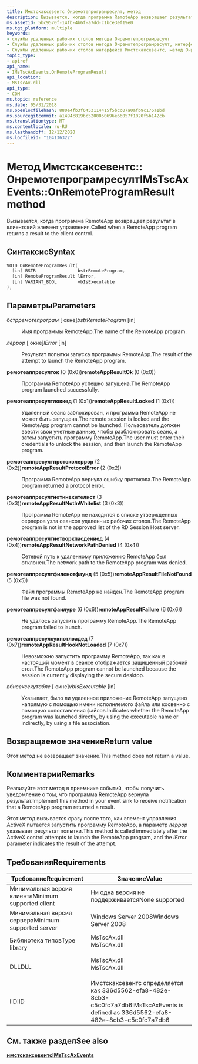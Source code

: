 ```yaml
---
title: Имстскаксевентс Онремотепрограмресулт, метод
description: Вызывается, когда программа RemoteApp возвращает результат в клиентский элемент управления.
ms.assetid: 5bc9570f-14fb-4b6f-a7dd-c1bce3ef19e0
ms.tgt_platform: multiple
keywords:
- службы удаленных рабочих столов метода Онремотепрограмресулт
- Службы удаленных рабочих столов метода Онремотепрограмресулт, интерфейс Имстскаксевентс
- Службы удаленных рабочих столов интерфейса Имстскаксевентс, метод Онремотепрограмресулт
topic_type:
- apiref
api_name:
- IMsTscAxEvents.OnRemoteProgramResult
api_location:
- MsTscAx.dll
api_type:
- COM
ms.topic: reference
ms.date: 05/31/2018
ms.openlocfilehash: 880e4fb3f6453114415f5bcc07a0afb9c176a1bd
ms.sourcegitcommit: a1494c819bc5200050696e66057f1020f5b142cb
ms.translationtype: MT
ms.contentlocale: ru-RU
ms.lasthandoff: 12/12/2020
ms.locfileid: "104136322"
---
```

# <a name="imstscaxeventsonremoteprogramresult-method"></a><span data-ttu-id="98a40-106">Метод Имстскаксевентс:: Онремотепрограмресулт</span><span class="sxs-lookup"><span data-stu-id="98a40-106">IMsTscAxEvents::OnRemoteProgramResult method</span></span>

<span data-ttu-id="98a40-107">Вызывается, когда программа RemoteApp возвращает результат в клиентский элемент управления.</span><span class="sxs-lookup"><span data-stu-id="98a40-107">Called when a RemoteApp program returns a result to the client control.</span></span>

## <a name="syntax"></a><span data-ttu-id="98a40-108">Синтаксис</span><span class="sxs-lookup"><span data-stu-id="98a40-108">Syntax</span></span>


```C++
VOID OnRemoteProgramResult(
  [in] BSTR                bstrRemoteProgram,
  [in] RemoteProgramResult lError,
  [in] VARIANT_BOOL        vbIsExecutable
);
```



## <a name="parameters"></a><span data-ttu-id="98a40-109">Параметры</span><span class="sxs-lookup"><span data-stu-id="98a40-109">Parameters</span></span>

<dl> <dt>

<span data-ttu-id="98a40-110">*бстрремотепрограм* \[ окне\]</span><span class="sxs-lookup"><span data-stu-id="98a40-110">*bstrRemoteProgram* \[in\]</span></span>
</dt> <dd>

<span data-ttu-id="98a40-111">Имя программы RemoteApp.</span><span class="sxs-lookup"><span data-stu-id="98a40-111">The name of the RemoteApp program.</span></span>

</dd> <dt>

<span data-ttu-id="98a40-112">*леррор* \[ окне\]</span><span class="sxs-lookup"><span data-stu-id="98a40-112">*lError* \[in\]</span></span>
</dt> <dd>

<span data-ttu-id="98a40-113">Результат попытки запуска программы RemoteApp.</span><span class="sxs-lookup"><span data-stu-id="98a40-113">The result of the attempt to launch the RemoteApp program.</span></span>

<dt>

<span id="remoteAppResultOk"></span><span id="remoteappresultok"></span><span id="REMOTEAPPRESULTOK"></span>

<span data-ttu-id="98a40-114"><span id="remoteAppResultOk"></span><span id="remoteappresultok"></span><span id="REMOTEAPPRESULTOK"></span>**ремотеаппресулток** (0 (0x0))</span><span class="sxs-lookup"><span data-stu-id="98a40-114"><span id="remoteAppResultOk"></span><span id="remoteappresultok"></span><span id="REMOTEAPPRESULTOK"></span>**remoteAppResultOk** (0 (0x0))</span></span>


</dt> <dd>

<span data-ttu-id="98a40-115">Программа RemoteApp успешно запущена.</span><span class="sxs-lookup"><span data-stu-id="98a40-115">The RemoteApp program launched successfully.</span></span>

</dd> <dt>

<span id="remoteAppResultLocked"></span><span id="remoteappresultlocked"></span><span id="REMOTEAPPRESULTLOCKED"></span>

<span data-ttu-id="98a40-116"><span id="remoteAppResultLocked"></span><span id="remoteappresultlocked"></span><span id="REMOTEAPPRESULTLOCKED"></span>**ремотеаппресултлоккед** (1 (0x1))</span><span class="sxs-lookup"><span data-stu-id="98a40-116"><span id="remoteAppResultLocked"></span><span id="remoteappresultlocked"></span><span id="REMOTEAPPRESULTLOCKED"></span>**remoteAppResultLocked** (1 (0x1))</span></span>


</dt> <dd>

<span data-ttu-id="98a40-117">Удаленный сеанс заблокирован, и программа RemoteApp не может быть запущена.</span><span class="sxs-lookup"><span data-stu-id="98a40-117">The remote session is locked and the RemoteApp program cannot be launched.</span></span> <span data-ttu-id="98a40-118">Пользователь должен ввести свои учетные данные, чтобы разблокировать сеанс, а затем запустить программу RemoteApp.</span><span class="sxs-lookup"><span data-stu-id="98a40-118">The user must enter their credentials to unlock the session, and then launch the RemoteApp program.</span></span>

</dd> <dt>

<span id="remoteAppResultProtocolError"></span><span id="remoteappresultprotocolerror"></span><span id="REMOTEAPPRESULTPROTOCOLERROR"></span>

<span data-ttu-id="98a40-119"><span id="remoteAppResultProtocolError"></span><span id="remoteappresultprotocolerror"></span><span id="REMOTEAPPRESULTPROTOCOLERROR"></span>**ремотеаппресултпротоколеррор** (2 (0x2))</span><span class="sxs-lookup"><span data-stu-id="98a40-119"><span id="remoteAppResultProtocolError"></span><span id="remoteappresultprotocolerror"></span><span id="REMOTEAPPRESULTPROTOCOLERROR"></span>**remoteAppResultProtocolError** (2 (0x2))</span></span>


</dt> <dd>

<span data-ttu-id="98a40-120">Программа RemoteApp вернула ошибку протокола.</span><span class="sxs-lookup"><span data-stu-id="98a40-120">The RemoteApp program returned a protocol error.</span></span>

</dd> <dt>

<span id="remoteAppResultNotInWhitelist"></span><span id="remoteappresultnotinwhitelist"></span><span id="REMOTEAPPRESULTNOTINWHITELIST"></span>

<span data-ttu-id="98a40-121"><span id="remoteAppResultNotInWhitelist"></span><span id="remoteappresultnotinwhitelist"></span><span id="REMOTEAPPRESULTNOTINWHITELIST"></span>**ремотеаппресултнотинвхителист** (3 (0x3))</span><span class="sxs-lookup"><span data-stu-id="98a40-121"><span id="remoteAppResultNotInWhitelist"></span><span id="remoteappresultnotinwhitelist"></span><span id="REMOTEAPPRESULTNOTINWHITELIST"></span>**remoteAppResultNotInWhitelist** (3 (0x3))</span></span>


</dt> <dd>

<span data-ttu-id="98a40-122">Программа RemoteApp не находится в списке утвержденных серверов узла сеансов удаленных рабочих столов.</span><span class="sxs-lookup"><span data-stu-id="98a40-122">The RemoteApp program is not in the approved list of the RD Session Host server.</span></span>

</dd> <dt>

<span id="remoteAppResultNetworkPathDenied"></span><span id="remoteappresultnetworkpathdenied"></span><span id="REMOTEAPPRESULTNETWORKPATHDENIED"></span>

<span data-ttu-id="98a40-123"><span id="remoteAppResultNetworkPathDenied"></span><span id="remoteappresultnetworkpathdenied"></span><span id="REMOTEAPPRESULTNETWORKPATHDENIED"></span>**ремотеаппресултнетворкпасдениед** (4 (0x4))</span><span class="sxs-lookup"><span data-stu-id="98a40-123"><span id="remoteAppResultNetworkPathDenied"></span><span id="remoteappresultnetworkpathdenied"></span><span id="REMOTEAPPRESULTNETWORKPATHDENIED"></span>**remoteAppResultNetworkPathDenied** (4 (0x4))</span></span>


</dt> <dd>

<span data-ttu-id="98a40-124">Сетевой путь к удаленному приложению RemoteApp был отклонен.</span><span class="sxs-lookup"><span data-stu-id="98a40-124">The network path to the RemoteApp program was denied.</span></span>

</dd> <dt>

<span id="remoteAppResultFileNotFound"></span><span id="remoteappresultfilenotfound"></span><span id="REMOTEAPPRESULTFILENOTFOUND"></span>

<span data-ttu-id="98a40-125"><span id="remoteAppResultFileNotFound"></span><span id="remoteappresultfilenotfound"></span><span id="REMOTEAPPRESULTFILENOTFOUND"></span>**ремотеаппресултфиленотфаунд** (5 (0x5))</span><span class="sxs-lookup"><span data-stu-id="98a40-125"><span id="remoteAppResultFileNotFound"></span><span id="remoteappresultfilenotfound"></span><span id="REMOTEAPPRESULTFILENOTFOUND"></span>**remoteAppResultFileNotFound** (5 (0x5))</span></span>


</dt> <dd>

<span data-ttu-id="98a40-126">Файл программы RemoteApp не найден.</span><span class="sxs-lookup"><span data-stu-id="98a40-126">The RemoteApp program file was not found.</span></span>

</dd> <dt>

<span id="remoteAppResultFailure"></span><span id="remoteappresultfailure"></span><span id="REMOTEAPPRESULTFAILURE"></span>

<span data-ttu-id="98a40-127"><span id="remoteAppResultFailure"></span><span id="remoteappresultfailure"></span><span id="REMOTEAPPRESULTFAILURE"></span>**ремотеаппресултфаилуре** (6 (0x6))</span><span class="sxs-lookup"><span data-stu-id="98a40-127"><span id="remoteAppResultFailure"></span><span id="remoteappresultfailure"></span><span id="REMOTEAPPRESULTFAILURE"></span>**remoteAppResultFailure** (6 (0x6))</span></span>


</dt> <dd>

<span data-ttu-id="98a40-128">Не удалось запустить программу RemoteApp.</span><span class="sxs-lookup"><span data-stu-id="98a40-128">The RemoteApp program failed to launch.</span></span>

</dd> <dt>

<span id="remoteAppResultHookNotLoaded"></span><span id="remoteappresulthooknotloaded"></span><span id="REMOTEAPPRESULTHOOKNOTLOADED"></span>

<span data-ttu-id="98a40-129"><span id="remoteAppResultHookNotLoaded"></span><span id="remoteappresulthooknotloaded"></span><span id="REMOTEAPPRESULTHOOKNOTLOADED"></span>**ремотеаппресулсукнотлоадед** (7 (0x7))</span><span class="sxs-lookup"><span data-stu-id="98a40-129"><span id="remoteAppResultHookNotLoaded"></span><span id="remoteappresulthooknotloaded"></span><span id="REMOTEAPPRESULTHOOKNOTLOADED"></span>**remoteAppResultHookNotLoaded** (7 (0x7))</span></span>


</dt> <dd>

<span data-ttu-id="98a40-130">Невозможно запустить программу RemoteApp, так как в настоящий момент в сеансе отображается защищенный рабочий стол.</span><span class="sxs-lookup"><span data-stu-id="98a40-130">The RemoteApp program cannot be launched because the session is currently displaying the secure desktop.</span></span>

</dd> </dl> </dd> <dt>

<span data-ttu-id="98a40-131">*вбисексекутабле* \[ окне\]</span><span class="sxs-lookup"><span data-stu-id="98a40-131">*vbIsExecutable* \[in\]</span></span>
</dt> <dd>

<span data-ttu-id="98a40-132">Указывает, было ли удаленное приложение RemoteApp запущено напрямую с помощью имени исполняемого файла или косвенно с помощью сопоставления файлов.</span><span class="sxs-lookup"><span data-stu-id="98a40-132">Indicates whether the RemoteApp program was launched directly, by using the executable name or indirectly, by using a file association.</span></span>

</dd> </dl>

## <a name="return-value"></a><span data-ttu-id="98a40-133">Возвращаемое значение</span><span class="sxs-lookup"><span data-stu-id="98a40-133">Return value</span></span>

<span data-ttu-id="98a40-134">Этот метод не возвращает значение.</span><span class="sxs-lookup"><span data-stu-id="98a40-134">This method does not return a value.</span></span>

## <a name="remarks"></a><span data-ttu-id="98a40-135">Комментарии</span><span class="sxs-lookup"><span data-stu-id="98a40-135">Remarks</span></span>

<span data-ttu-id="98a40-136">Реализуйте этот метод в приемнике событий, чтобы получить уведомление о том, что программа RemoteApp вернула результат.</span><span class="sxs-lookup"><span data-stu-id="98a40-136">Implement this method in your event sink to receive notification that a RemoteApp program returned a result.</span></span>

<span data-ttu-id="98a40-137">Этот метод вызывается сразу после того, как элемент управления ActiveX пытается запустить программу RemoteApp, а параметр *леррор* указывает результат попытки.</span><span class="sxs-lookup"><span data-stu-id="98a40-137">This method is called immediately after the ActiveX control attempts to launch the RemoteApp program, and the *lError* parameter indicates the result of the attempt.</span></span>

## <a name="requirements"></a><span data-ttu-id="98a40-138">Требования</span><span class="sxs-lookup"><span data-stu-id="98a40-138">Requirements</span></span>



| <span data-ttu-id="98a40-139">Требование</span><span class="sxs-lookup"><span data-stu-id="98a40-139">Requirement</span></span> | <span data-ttu-id="98a40-140">Значение</span><span class="sxs-lookup"><span data-stu-id="98a40-140">Value</span></span> |
|-------------------------------------|----------------------------------------------------------------------------------------|
| <span data-ttu-id="98a40-141">Минимальная версия клиента</span><span class="sxs-lookup"><span data-stu-id="98a40-141">Minimum supported client</span></span><br/> | <span data-ttu-id="98a40-142">Ни одна версия не поддерживается</span><span class="sxs-lookup"><span data-stu-id="98a40-142">None supported</span></span><br/>                                                              |
| <span data-ttu-id="98a40-143">Минимальная версия сервера</span><span class="sxs-lookup"><span data-stu-id="98a40-143">Minimum supported server</span></span><br/> | <span data-ttu-id="98a40-144">Windows Server 2008</span><span class="sxs-lookup"><span data-stu-id="98a40-144">Windows Server 2008</span></span><br/>                                                         |
| <span data-ttu-id="98a40-145">Библиотека типов</span><span class="sxs-lookup"><span data-stu-id="98a40-145">Type library</span></span><br/>             | <dl> <span data-ttu-id="98a40-146"><dt>MsTscAx.dll</dt></span><span class="sxs-lookup"><span data-stu-id="98a40-146"><dt>MsTscAx.dll</dt></span></span> </dl> |
| <span data-ttu-id="98a40-147">DLL</span><span class="sxs-lookup"><span data-stu-id="98a40-147">DLL</span></span><br/>                      | <dl> <span data-ttu-id="98a40-148"><dt>MsTscAx.dll</dt></span><span class="sxs-lookup"><span data-stu-id="98a40-148"><dt>MsTscAx.dll</dt></span></span> </dl> |
| <span data-ttu-id="98a40-149">IID</span><span class="sxs-lookup"><span data-stu-id="98a40-149">IID</span></span><br/>                      | <span data-ttu-id="98a40-150">Имстскаксевентс определяется как 336d5562-efa8-482e-8cb3-c5c0fc7a7db6</span><span class="sxs-lookup"><span data-stu-id="98a40-150">IMsTscAxEvents is defined as 336d5562-efa8-482e-8cb3-c5c0fc7a7db6</span></span><br/>           |



## <a name="see-also"></a><span data-ttu-id="98a40-151">См. также раздел</span><span class="sxs-lookup"><span data-stu-id="98a40-151">See also</span></span>

<dl> <dt>

[<span data-ttu-id="98a40-152">**имстскаксевентс**</span><span class="sxs-lookup"><span data-stu-id="98a40-152">**IMsTscAxEvents**</span></span>](imstscaxevents-interface.md)
</dt> </dl>

 

 





